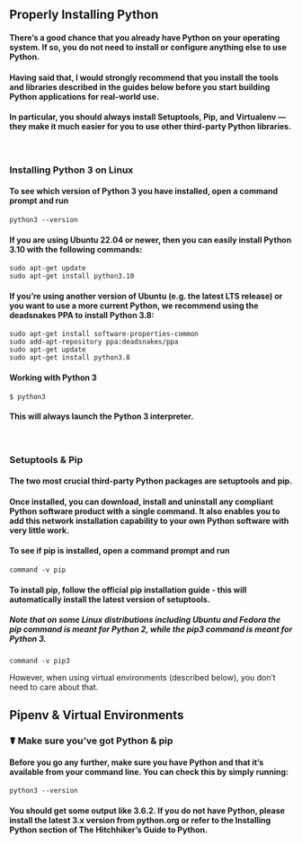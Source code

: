 ## Properly Installing Python

#### There’s a good chance that you already have Python on your operating system. If so, you do not need to install or configure anything else to use Python. 
#### Having said that, I would strongly recommend that you install the tools and libraries described in the guides below before you start building Python applications for real-world use. 
#### In particular, you should always install Setuptools, Pip, and Virtualenv — they make it much easier for you to use other third-party Python libraries. 
<br />

### Installing Python 3 on Linux

#### To see which version of Python 3 you have installed, open a command prompt and run

```
python3 --version
```

#### If you are using Ubuntu 22.04 or newer, then you can easily install Python 3.10 with the following commands:

```
sudo apt-get update
sudo apt-get install python3.10
```

#### If you’re using another version of Ubuntu (e.g. the latest LTS release) or you want to use a more current Python, we recommend using the deadsnakes PPA to install Python 3.8:

```
sudo apt-get install software-properties-common
sudo add-apt-repository ppa:deadsnakes/ppa
sudo apt-get update
sudo apt-get install python3.8
```

#### Working with Python 3
```
$ python3
```

#### This will always launch the Python 3 interpreter.
<br />

### Setuptools & Pip
#### The two most crucial third-party Python packages are setuptools and pip.

#### Once installed, you can download, install and uninstall any compliant Python software product with a single command. It also enables you to add this network installation capability to your own Python software with very little work.

#### To see if pip is installed, open a command prompt and run

```
command -v pip
```
#### To install pip, follow the official pip installation guide - this will automatically install the latest version of setuptools.

##### Note that on some Linux distributions including Ubuntu and Fedora the pip command is meant for Python 2, while the pip3 command is meant for Python 3.

```
command -v pip3
```
However, when using virtual environments (described below), you don’t need to care about that. 
<br />
 
 
 ## Pipenv & Virtual Environments

 ### ☤ Make sure you’ve got Python & pip

#### Before you go any further, make sure you have Python and that it’s available from your command line. You can check this by simply running:

```python3 --version```

#### You should get some output like 3.6.2. If you do not have Python, please install the latest 3.x version from python.org or refer to the Installing Python section of The Hitchhiker’s Guide to Python.
